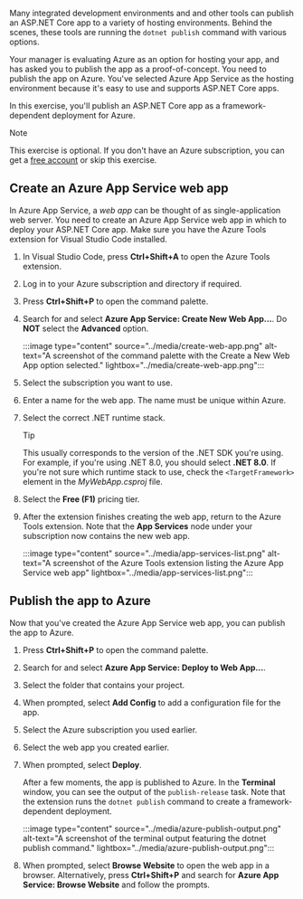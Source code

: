 Many integrated development environments and and other tools can publish an ASP.NET Core app to a variety of hosting environments. Behind the scenes, these tools are running the `dotnet publish` command with various options.

Your manager is evaluating Azure as an option for hosting your app, and has asked you to publish the app as a proof-of-concept. You need to publish the app on Azure. You've selected Azure App Service as the hosting environment because it's easy to use and supports ASP.NET Core apps.

In this exercise, you'll publish an ASP.NET Core app as a framework-dependent deployment for Azure.

> [!NOTE]
> This exercise is optional. If you don't have an Azure subscription, you can get a [free account](https://azure.microsoft.com/free/dotnet/) or skip this exercise. 

## Create an Azure App Service web app

In Azure App Service, a *web app* can be thought of as single-application web server. You need to create an Azure App Service web app in which to deploy your ASP.NET Core app. Make sure you have the Azure Tools extension for Visual Studio Code installed.

1. In Visual Studio Code, press **Ctrl+Shift+A** to open the Azure Tools extension.
1. Log in to your Azure subscription and directory if required.
1. Press **Ctrl+Shift+P** to open the command palette.
1. Search for and select **Azure App Service: Create New Web App...**. Do **NOT** select the **Advanced** option.

    :::image type="content" source="../media/create-web-app.png" alt-text="A screenshot of the command palette with the Create a New Web App option selected."  lightbox="../media/create-web-app.png":::

1. Select the subscription you want to use.
1. Enter a name for the web app. The name must be unique within Azure.
1. Select the correct .NET runtime stack.

    > [!TIP]
    > This usually corresponds to the version of the .NET SDK you're using. For example, if you're using .NET 8.0, you should select **.NET 8.0**. If you're not sure which runtime stack to use, check the `<TargetFramework>` element in the *MyWebApp.csproj* file.

1. Select the **Free (F1)** pricing tier.
1. After the extension finishes creating the web app, return to the Azure Tools extension. Note that the **App Services** node under your subscription now contains the new web app.

    :::image type="content" source="../media/app-services-list.png" alt-text="A screenshot of the Azure Tools extension listing the Azure App Service web app"  lightbox="../media/app-services-list.png":::

## Publish the app to Azure

Now that you've created the Azure App Service web app, you can publish the app to Azure.

1. Press **Ctrl+Shift+P** to open the command palette.
1. Search for and select **Azure App Service: Deploy to Web App...**.
1. Select the folder that contains your project.
1. When prompted, select **Add Config** to add a configuration file for the app.
1. Select the Azure subscription you used earlier.
1. Select the web app you created earlier.
1. When prompted, select **Deploy**.

    After a few moments, the app is published to Azure. In the **Terminal** window, you can see the output of the `publish-release` task. Note that the extension runs the `dotnet publish` command to create a framework-dependent deployment.

    :::image type="content" source="../media/azure-publish-output.png" alt-text="A screenshot of the terminal output featuring the dotnet publish command."  lightbox="../media/azure-publish-output.png":::

1. When prompted, select **Browse Website** to open the web app in a browser. Alternatively, press **Ctrl+Shift+P** and search for **Azure App Service: Browse Website** and follow the prompts.

    